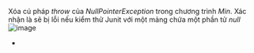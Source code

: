 Xóa cú pháp *throw* của *NullPointerException* trong chương trình *Min*. Xác nhận là sẽ bị lỗi nếu kiểm thử Junit với một mảng chứa một phần tử *null*
![image](https://user-images.githubusercontent.com/48431650/93157500-8df19000-f734-11ea-8dbc-a4d59c24b742.png)

* 
